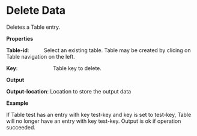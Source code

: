 # Delete Data

Deletes a Table entry.

 **Properties**
 

**Table-id**:                Select an existing table. Table may be created by clicing on Table navigation on the left.

**Key**:                        Table key to delete.

 **Output**
 

**Output-location**: Location to store the output data

**Example**

If Table test has an entry with key test-key and key is set to test-key, Table will no longer have an entry with key test-key. Output is ok if operation succeeded.